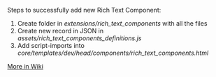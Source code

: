 Steps to successfully add new Rich Text Component:
1. Create folder in _extensions/rich_text_components_ with all the files
2. Create new record in JSON in _assets/rich_text_components_definitions.js_
3. Add script-imports into _core/templates/dev/head/components/rich_text_components.html_

[More in Wiki](https://github.com/oppia/oppia/wiki/Rich-Text-Editor-%28RTE%29-Overview#rich-text-components)

